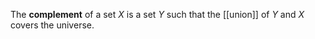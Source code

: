 The **complement** of a set $X$ is a set $Y$ such that the [[union]] of $Y$ and $X$ covers the universe.